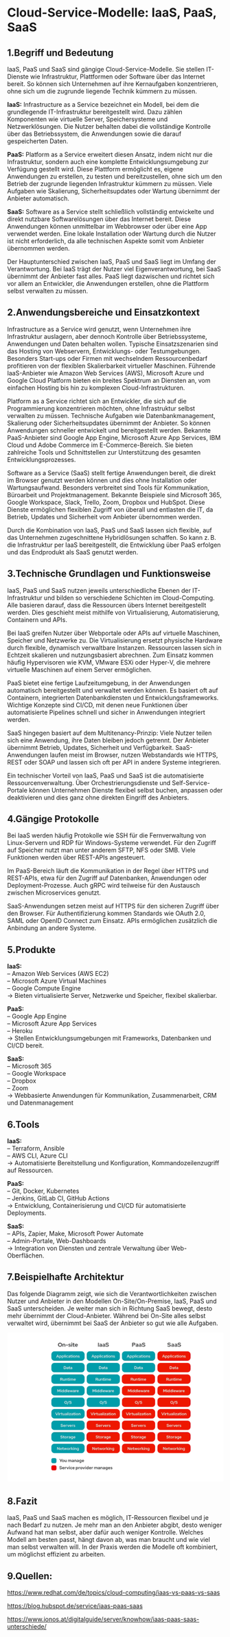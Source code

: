 # Cloud-Service-Modelle: IaaS, PaaS, SaaS

## 1.Begriff und Bedeutung

IaaS, PaaS und SaaS sind gängige Cloud-Service-Modelle. Sie stellen IT-Dienste wie Infrastruktur, Plattformen oder Software über das Internet bereit. So können sich Unternehmen auf ihre Kernaufgaben konzentrieren, ohne sich um die zugrunde liegende Technik kümmern zu müssen.

**IaaS:** Infrastructure as a Service bezeichnet ein Modell, bei dem die grundlegende IT-Infrastruktur bereitgestellt wird. Dazu zählen Komponenten wie virtuelle Server, Speichersysteme und Netzwerklösungen. Die Nutzer behalten dabei die vollständige Kontrolle über das Betriebssystem, die Anwendungen sowie die darauf gespeicherten Daten.

**PaaS:** Platform as a Service erweitert diesen Ansatz, indem nicht nur die Infrastruktur, sondern auch eine komplette Entwicklungsumgebung zur Verfügung gestellt wird. Diese Plattform ermöglicht es, eigene Anwendungen zu erstellen, zu testen und bereitzustellen, ohne sich um den Betrieb der zugrunde liegenden Infrastruktur kümmern zu müssen. Viele Aufgaben wie Skalierung, Sicherheitsupdates oder Wartung übernimmt der Anbieter automatisch.

**SaaS:** Software as a Service stellt schließlich vollständig entwickelte und direkt nutzbare Softwarelösungen über das Internet bereit. Diese Anwendungen können unmittelbar im Webbrowser oder über eine App verwendet werden. Eine lokale Installation oder Wartung durch die Nutzer ist nicht erforderlich, da alle technischen Aspekte somit vom Anbieter übernommen werden.

Der Hauptunterschied zwischen IaaS, PaaS und SaaS liegt im Umfang der Verantwortung. Bei IaaS trägt der Nutzer viel Eigenverantwortung, bei SaaS übernimmt der Anbieter fast alles. PaaS liegt dazwischen und richtet sich vor allem an Entwickler, die Anwendungen erstellen, ohne die Plattform selbst verwalten zu müssen.

## 2.Anwendungsbereiche und Einsatzkontext

Infrastructure as a Service wird genutzt, wenn Unternehmen ihre Infrastruktur auslagern, aber dennoch Kontrolle über Betriebssysteme, Anwendungen und Daten behalten wollen. Typische Einsatzszenarien sind das Hosting von Webservern, Entwicklungs- oder Testumgebungen. Besonders Start-ups oder Firmen mit wechselndem Ressourcenbedarf profitieren von der flexiblen Skalierbarkeit virtueller Maschinen. Führende IaaS-Anbieter wie Amazon Web Services (AWS), Microsoft Azure und Google Cloud Platform bieten ein breites Spektrum an Diensten an, vom einfachen Hosting bis hin zu komplexen Cloud-Infrastrukturen.

Platform as a Service richtet sich an Entwickler, die sich auf die Programmierung konzentrieren möchten, ohne Infrastruktur selbst verwalten zu müssen. Technische Aufgaben wie Datenbankmanagement, Skalierung oder Sicherheitsupdates übernimmt der Anbieter. So können Anwendungen schneller entwickelt und bereitgestellt werden. Bekannte PaaS-Anbieter sind Google App Engine, Microsoft Azure App Services, IBM Cloud und Adobe Commerce im E-Commerce-Bereich. Sie bieten zahlreiche Tools und Schnittstellen zur Unterstützung des gesamten Entwicklungsprozesses.

Software as a Service (SaaS) stellt fertige Anwendungen bereit, die direkt im Browser genutzt werden können und dies ohne Installation oder Wartungsaufwand. Besonders verbreitet sind Tools für Kommunikation, Büroarbeit und Projektmanagement. Bekannte Beispiele sind Microsoft 365, Google Workspace, Slack, Trello, Zoom, Dropbox und HubSpot. Diese Dienste ermöglichen flexiblen Zugriff von überall und entlasten die IT, da Betrieb, Updates und Sicherheit vom Anbieter übernommen werden.

Durch die Kombination von IaaS, PaaS und SaaS lassen sich flexible, auf das Unternehmen zugeschnittene Hybridlösungen schaffen. So kann z. B. die Infrastruktur per IaaS bereitgestellt, die Entwicklung über PaaS erfolgen und das Endprodukt als SaaS genutzt werden.

## 3.Technische Grundlagen und Funktionsweise

IaaS, PaaS und SaaS nutzen jeweils unterschiedliche Ebenen der IT-Infrastruktur und bilden so verschiedene Schichten im Cloud-Computing. Alle basieren darauf, dass die Ressourcen übers Internet bereitgestellt werden. Dies geschieht meist mithilfe von Virtualisierung, Automatisierung, Containern und APIs.

Bei IaaS greifen Nutzer über Webportale oder APIs auf virtuelle Maschinen, Speicher und Netzwerke zu. Die Virtualisierung ersetzt physische Hardware durch flexible, dynamisch verwaltbare Instanzen. Ressourcen lassen sich in Echtzeit skalieren und nutzungsbasiert abrechnen. Zum Einsatz kommen häufig Hypervisoren wie KVM, VMware ESXi oder Hyper-V, die mehrere virtuelle Maschinen auf einem Server ermöglichen.

PaaS bietet eine fertige Laufzeitumgebung, in der Anwendungen automatisch bereitgestellt und verwaltet werden können. Es basiert oft auf Containern, integrierten Datenbankdiensten und Entwicklungsframeworks. Wichtige Konzepte sind CI/CD, mit denen neue Funktionen über automatisierte Pipelines schnell und sicher in Anwendungen integriert werden.

SaaS hingegen basiert auf dem Multitenancy-Prinzip: Viele Nutzer teilen sich eine Anwendung, ihre Daten bleiben jedoch getrennt. Der Anbieter übernimmt Betrieb, Updates, Sicherheit und Verfügbarkeit. SaaS-Anwendungen laufen meist im Browser, nutzen Webstandards wie HTTPS, REST oder SOAP und lassen sich oft per API in andere Systeme integrieren.

Ein technischer Vorteil von IaaS, PaaS und SaaS ist die automatisierte Ressourcenverwaltung. Über Orchestrierungsdienste und Self-Service-Portale können Unternehmen Dienste flexibel selbst buchen, anpassen oder deaktivieren und dies ganz ohne direkten Eingriff des Anbieters.

## 4.Gängige Protokolle

Bei IaaS werden häufig Protokolle wie SSH für die Fernverwaltung von Linux-Servern und RDP für Windows-Systeme verwendet. Für den Zugriff auf Speicher nutzt man unter anderem SFTP, NFS oder SMB. Viele Funktionen werden über REST-APIs angesteuert.

Im PaaS-Bereich läuft die Kommunikation in der Regel über HTTPS und REST-APIs, etwa für den Zugriff auf Datenbanken, Anwendungen oder Deployment-Prozesse. Auch gRPC wird teilweise für den Austausch zwischen Microservices genutzt.

SaaS-Anwendungen setzen meist auf HTTPS für den sicheren Zugriff über den Browser. Für Authentifizierung kommen Standards wie OAuth 2.0, SAML oder OpenID Connect zum Einsatz. APIs ermöglichen zusätzlich die Anbindung an andere Systeme.

## 5.Produkte

**IaaS:**  
– Amazon Web Services (AWS EC2)  
– Microsoft Azure Virtual Machines  
– Google Compute Engine  
→ Bieten virtualisierte Server, Netzwerke und Speicher, flexibel skalierbar.

**PaaS:**  
– Google App Engine  
– Microsoft Azure App Services  
– Heroku  
→ Stellen Entwicklungsumgebungen mit Frameworks, Datenbanken und CI/CD bereit.

**SaaS:**  
– Microsoft 365  
– Google Workspace  
– Dropbox  
– Zoom  
→ Webbasierte Anwendungen für Kommunikation, Zusammenarbeit, CRM und Datenmanagement

## 6.Tools

**IaaS:**  
– Terraform, Ansible  
– AWS CLI, Azure CLI  
→ Automatisierte Bereitstellung und Konfiguration, Kommandozeilenzugriff auf Ressourcen.

**PaaS:**  
– Git, Docker, Kubernetes  
– Jenkins, GitLab CI, GitHub Actions  
→ Entwicklung, Containerisierung und CI/CD für automatisierte Deployments.

**SaaS:**  
– APIs, Zapier, Make, Microsoft Power Automate  
– Admin-Portale, Web-Dashboards  
→ Integration von Diensten und zentrale Verwaltung über Web-Oberflächen.

## 7.Beispielhafte Architektur

Das folgende Diagramm zeigt, wie sich die Verantwortlichkeiten zwischen Nutzer und Anbieter in den Modellen On-Site/On-Premise, IaaS, PaaS und SaaS unterscheiden. Je weiter man sich in Richtung SaaS bewegt, desto mehr übernimmt der Cloud-Anbieter. Während bei On-Site alles selbst verwaltet wird, übernimmt bei SaaS der Anbieter so gut wie alle Aufgaben.

![Cloud-Service-Modelle](./assets/IaaS-PaaS-SaaS.png)

## 8.Fazit

IaaS, PaaS und SaaS machen es möglich, IT-Ressourcen flexibel und je nach Bedarf zu nutzen. Je mehr man an den Anbieter abgibt, desto weniger Aufwand hat man selbst, aber dafür auch weniger Kontrolle. Welches Modell am besten passt, hängt davon ab, was man braucht und wie viel man selbst verwalten will. In der Praxis werden die Modelle oft kombiniert, um möglichst effizient zu arbeiten.

## 9.Quellen:

<https://www.redhat.com/de/topics/cloud-computing/iaas-vs-paas-vs-saas>

<https://blog.hubspot.de/service/iaas-paas-saas>

<https://www.ionos.at/digitalguide/server/knowhow/iaas-paas-saas-unterschiede/>